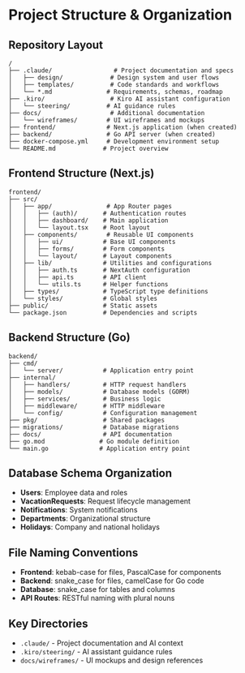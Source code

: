 # Project Structure & Organization

## Repository Layout
```
/
├── .claude/                 # Project documentation and specs
│   ├── design/             # Design system and user flows
│   ├── templates/          # Code standards and workflows
│   └── *.md               # Requirements, schemas, roadmap
├── .kiro/                  # Kiro AI assistant configuration
│   └── steering/          # AI guidance rules
├── docs/                   # Additional documentation
│   └── wireframes/        # UI wireframes and mockups
├── frontend/              # Next.js application (when created)
├── backend/               # Go API server (when created)
├── docker-compose.yml     # Development environment setup
└── README.md             # Project overview
```

## Frontend Structure (Next.js)
```
frontend/
├── src/
│   ├── app/               # App Router pages
│   │   ├── (auth)/       # Authentication routes
│   │   ├── dashboard/    # Main application
│   │   └── layout.tsx    # Root layout
│   ├── components/        # Reusable UI components
│   │   ├── ui/           # Base UI components
│   │   ├── forms/        # Form components
│   │   └── layout/       # Layout components
│   ├── lib/              # Utilities and configurations
│   │   ├── auth.ts       # NextAuth configuration
│   │   ├── api.ts        # API client
│   │   └── utils.ts      # Helper functions
│   ├── types/            # TypeScript type definitions
│   └── styles/           # Global styles
├── public/               # Static assets
└── package.json          # Dependencies and scripts
```

## Backend Structure (Go)
```
backend/
├── cmd/
│   └── server/           # Application entry point
├── internal/
│   ├── handlers/         # HTTP request handlers
│   ├── models/           # Database models (GORM)
│   ├── services/         # Business logic
│   ├── middleware/       # HTTP middleware
│   └── config/           # Configuration management
├── pkg/                  # Shared packages
├── migrations/           # Database migrations
├── docs/                 # API documentation
├── go.mod               # Go module definition
└── main.go              # Application entry point
```

## Database Schema Organization
- **Users**: Employee data and roles
- **VacationRequests**: Request lifecycle management
- **Notifications**: System notifications
- **Departments**: Organizational structure
- **Holidays**: Company and national holidays

## File Naming Conventions
- **Frontend**: kebab-case for files, PascalCase for components
- **Backend**: snake_case for files, camelCase for Go code
- **Database**: snake_case for tables and columns
- **API Routes**: RESTful naming with plural nouns

## Key Directories
- `.claude/` - Project documentation and AI context
- `.kiro/steering/` - AI assistant guidance rules
- `docs/wireframes/` - UI mockups and design references